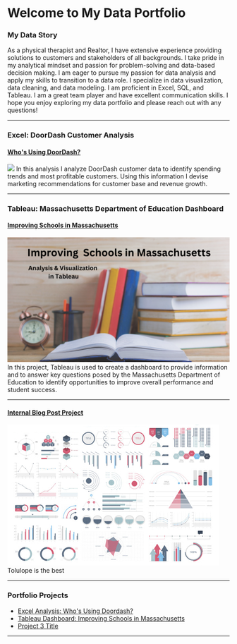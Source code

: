 # Welcome to My Data Portfolio


### My Data Story
As a physical therapist and Realtor, I have extensive experience providing solutions to customers and stakeholders of all backgrounds. I take pride in my analytical mindset and passion for problem-solving and data-based decision making. I am eager to pursue my passion for data analysis and apply my skills to transition to a data role. I specialize in data visualization, data cleaning, and data modeling. I am proficient in Excel, SQL, and Tableau. I am a great team player and have excellent communication skills. I hope you enjoy exploring my data portfolio and please reach out with any questions!

---

### Excel: DoorDash Customer Analysis


#### [Who's Using DoorDash?](https://www.linkedin.com/pulse/whos-using-doordash-andrew-schenk-pt-mba-ai95e%3FtrackingId=0OySqQ5fR62y1PpAQx5wmA%253D%253D/?trackingId=0OySqQ5fR62y1PpAQx5wmA%3D%3D)
[<img src="images/Who’s Using DoorDash v3.png?raw=true"/>](https://www.linkedin.com/pulse/whos-using-doordash-andrew-schenk-pt-mba-ai95e%3FtrackingId=0OySqQ5fR62y1PpAQx5wmA%253D%253D/?trackingId=0OySqQ5fR62y1PpAQx5wmA%3D%3D)
In this analysis I analyze DoorDash customer data to identify spending trends and most profitable customers. Using this information I devise marketing recommendations for customer base and revenue growth.

---

### Tableau: Massachusetts Department of Education Dashboard

#### [Improving Schools in Massachusetts](/schools.md)
[<img src="images/Improving Massachusetts Schools .png?raw=true"/>](/schools.md)
In this project, Tableau is used to create a dashboard to provide information and to answer key questions posed by the Massachusetts Department of Education to identify opportunities to improve overall performance and student success. 

---

#### [Internal Blog Post Project](/bank)
<img src="images/dummy_thumbnail.jpg?raw=true"/>
Tolulope is the best

---

### Portfolio Projects

- [Excel Analysis: Who's Using Doordash?](https://www.linkedin.com/pulse/whos-using-doordash-andrew-schenk-pt-mba-ai95e%3FtrackingId=0OySqQ5fR62y1PpAQx5wmA%253D%253D/?trackingId=0OySqQ5fR62y1PpAQx5wmA%3D%3D)
- [Tableau Dashboard: Improving Schools in Massachusetts](/schools.md)
- [Project 3 Title](http://example.com/)

---




